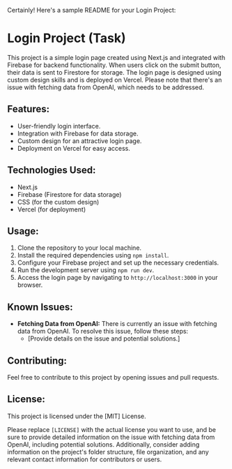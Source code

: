 Certainly! Here's a sample README for your Login Project:

# Login Project (Task)

This project is a simple login page created using Next.js and integrated with Firebase for backend functionality. When users click on the submit button, their data is sent to Firestore for storage. The login page is designed using custom design skills and is deployed on Vercel. Please note that there's an issue with fetching data from OpenAI, which needs to be addressed.

## Features:

- User-friendly login interface.
- Integration with Firebase for data storage.
- Custom design for an attractive login page.
- Deployment on Vercel for easy access.

## Technologies Used:

- Next.js
- Firebase (Firestore for data storage)
- CSS (for the custom design)
- Vercel (for deployment)

## Usage:

1. Clone the repository to your local machine.
2. Install the required dependencies using `npm install`.
3. Configure your Firebase project and set up the necessary credentials.
4. Run the development server using `npm run dev`.
5. Access the login page by navigating to `http://localhost:3000` in your browser.

## Known Issues:

- **Fetching Data from OpenAI:** There is currently an issue with fetching data from OpenAI. To resolve this issue, follow these steps:
    - [Provide details on the issue and potential solutions.]

## Contributing:

Feel free to contribute to this project by opening issues and pull requests.

## License:

This project is licensed under the [MIT] License.


Please replace `[LICENSE]` with the actual license you want to use, and be sure to provide detailed information on the issue with fetching data from OpenAI, including potential solutions. Additionally, consider adding information on the project's folder structure, file organization, and any relevant contact information for contributors or users.
